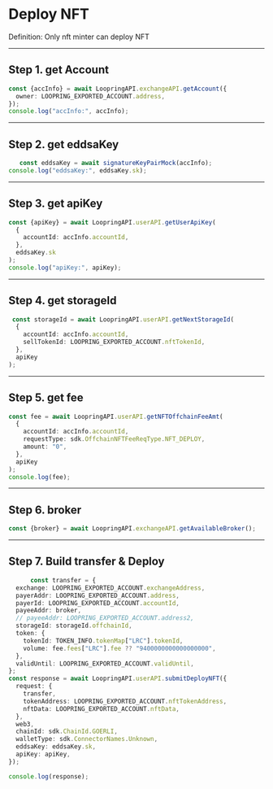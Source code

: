 # Deploy NFT

Definition: Only nft minter can deploy NFT

***

## Step 1. get Account

```ts 
const {accInfo} = await LoopringAPI.exchangeAPI.getAccount({
  owner: LOOPRING_EXPORTED_ACCOUNT.address,
});
console.log("accInfo:", accInfo);
```

***

## Step 2. get eddsaKey

```ts
   const eddsaKey = await signatureKeyPairMock(accInfo);
console.log("eddsaKey:", eddsaKey.sk);
```

***

## Step 3. get apiKey

```ts
const {apiKey} = await LoopringAPI.userAPI.getUserApiKey(
  {
    accountId: accInfo.accountId,
  },
  eddsaKey.sk
);
console.log("apiKey:", apiKey);
```

***

## Step 4. get storageId

```ts
 const storageId = await LoopringAPI.userAPI.getNextStorageId(
  {
    accountId: accInfo.accountId,
    sellTokenId: LOOPRING_EXPORTED_ACCOUNT.nftTokenId,
  },
  apiKey
);
```

***

## Step 5. get fee

```ts
const fee = await LoopringAPI.userAPI.getNFTOffchainFeeAmt(
  {
    accountId: accInfo.accountId,
    requestType: sdk.OffchainNFTFeeReqType.NFT_DEPLOY,
    amount: "0",
  },
  apiKey
);
console.log(fee);
```      

***

## Step 6. broker

```ts
const {broker} = await LoopringAPI.exchangeAPI.getAvailableBroker();
```

***
## Step 7. Build transfer & Deploy

```ts
      const transfer = {
  exchange: LOOPRING_EXPORTED_ACCOUNT.exchangeAddress,
  payerAddr: LOOPRING_EXPORTED_ACCOUNT.address,
  payerId: LOOPRING_EXPORTED_ACCOUNT.accountId,
  payeeAddr: broker,
  // payeeAddr: LOOPRING_EXPORTED_ACCOUNT.address2,
  storageId: storageId.offchainId,
  token: {
    tokenId: TOKEN_INFO.tokenMap["LRC"].tokenId,
    volume: fee.fees["LRC"].fee ?? "9400000000000000000",
  },
  validUntil: LOOPRING_EXPORTED_ACCOUNT.validUntil,
};
const response = await LoopringAPI.userAPI.submitDeployNFT({
  request: {
    transfer,
    tokenAddress: LOOPRING_EXPORTED_ACCOUNT.nftTokenAddress,
    nftData: LOOPRING_EXPORTED_ACCOUNT.nftData,
  },
  web3,
  chainId: sdk.ChainId.GOERLI,
  walletType: sdk.ConnectorNames.Unknown,
  eddsaKey: eddsaKey.sk,
  apiKey: apiKey,
});

console.log(response);
```
      

